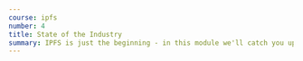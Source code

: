 ```yaml
---
course: ipfs
number: 4
title: State of the Industry
summary: IPFS is just the beginning - in this module we'll catch you up on the developments currently affecting the space, and cover the various cryptocurrencies and tokens that have proposed incentive models for peer to peer storage.
---
```

